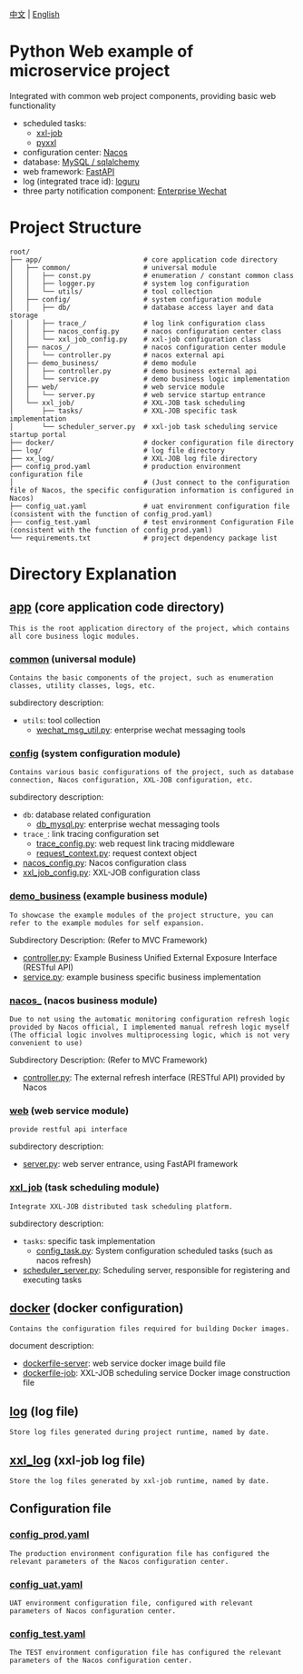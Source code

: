 [中文](README.md) | [English](README.EN.md)
# Python Web example of microservice project

Integrated with common web project components, providing basic web functionality
- scheduled tasks: 
  - [xxl-job](https://github.com/xuxueli/xxl-job)
  - [pyxxl](https://github.com/fcfangcc/pyxxl)
- configuration center: [Nacos](https://github.com/nacos-group/nacos-sdk-python)
- database: [MySQL / sqlalchemy](https://github.com/sqlalchemy/sqlalchemy)
- web framework: [FastAPI](https://github.com/fastapi/fastapi)
- log (integrated trace id): [loguru](https://github.com/Delgan/loguru)
- three party notification component: [Enterprise Wechat](https://developer.work.weixin.qq.com/document/path/99110)

# Project Structure

```
root/
├── app/                         # core application code directory
│   ├── common/                  # universal module
│   │   ├── const.py             # enumeration / constant common class
│   │   ├── logger.py            # system log configuration
│   │   └── utils/               # tool collection
│   ├── config/                  # system configuration module
│   │   ├── db/                  # database access layer and data storage
│   │   ├── trace_/              # log link configuration class
│   │   ├── nacos_config.py      # nacos configuration center class
│   │   └── xxl_job_config.py    # xxl-job configuration class
│   ├── nacos_/                  # nacos configuration center module
│   │   └── controller.py        # nacos external api
│   ├── demo_business/           # demo module
│   │   ├── controller.py        # demo business external api
│   │   └── service.py           # demo business logic implementation
│   ├── web/                     # web service module
│   │   └── server.py            # web service startup entrance
│   └── xxl_job/                 # XXL-JOB task scheduling
│       ├── tasks/               # XXL-JOB specific task implementation
│       └── scheduler_server.py  # xxl-job task scheduling service startup portal
├── docker/                      # docker configuration file directory
├── log/                         # log file directory
├── xx_log/                      # XXL-JOB log file directory
├── config_prod.yaml             # production environment configuration file 
│                                # (Just connect to the configuration file of Nacos, the specific configuration information is configured in Nacos)
├── config_uat.yaml              # uat environment configuration file (consistent with the function of config_prod.yaml)
├── config_test.yaml             # test environment Configuration File (consistent with the function of config_prod.yaml)
└── requirements.txt             # project dependency package list
```

# Directory Explanation

## [app](app) (core application code directory)
```
This is the root application directory of the project, which contains all core business logic modules.
```

### [common](app/common) (universal module)
```
Contains the basic components of the project, such as enumeration classes, utility classes, logs, etc.
```

subdirectory description:
- `utils`: tool collection
  - [wechat_msg_util.py](app/common/utils/wechat_msg_util.py): enterprise wechat messaging tools

### [config](app/config) (system configuration module)
```
Contains various basic configurations of the project, such as database connection, Nacos configuration, XXL-JOB configuration, etc.
```

subdirectory description:
- `db`: database related configuration
  - [db_mysql.py](app/config/db/db_mysql.py): enterprise wechat messaging tools
- `trace_`: link tracing configuration set
  - [trace_config.py](app/config/trace_/trace_id_config.py): web request link tracing middleware
  - [request_context.py](app/config/trace_/request_context.py): request context object
- [nacos_config.py](app/config/nacos_config.py): Nacos configuration class
- [xxl_job_config.py](app/config/xxl_job_config.py): XXL-JOB configuration class

### [demo_business](app/demo_business) (example business module)
```
To showcase the example modules of the project structure, you can refer to the example modules for self expansion.
```

Subdirectory Description: (Refer to MVC Framework)
- [controller.py](app/demo_business/controller.py): Example Business Unified External Exposure Interface (RESTful API)
- [service.py](app/demo_business/service.py):  example business specific business implementation

### [nacos_](app/nacos_) (nacos business module)
```
Due to not using the automatic monitoring configuration refresh logic provided by Nacos official, I implemented manual refresh logic myself
(The official logic involves multiprocessing logic, which is not very convenient to use)
```

Subdirectory Description: (Refer to MVC Framework)
- [controller.py](app/demo_business/controller.py): The external refresh interface (RESTful API) provided by Nacos


### [web](app/web) (web service module)
```
provide restful api interface
```

subdirectory description:
- [server.py](app/web/server.py): web server entrance, using FastAPI framework

### [xxl_job](app/xxl_job) (task scheduling module)
```
Integrate XXL-JOB distributed task scheduling platform.
```

subdirectory description:
- `tasks`: specific task implementation
  - [config_task.py](app/xxl_job/tasks/config_task.py): System configuration scheduled tasks (such as nacos refresh)
- [scheduler_server.py](app/xxl_job/scheduler_server.py): Scheduling server, responsible for registering and executing tasks

## [docker](docker) (docker configuration)
```
Contains the configuration files required for building Docker images.
```

document description:
- [dockerfile-server](docker/dockerfile-server): web service docker image build file
- [dockerfile-job](docker/dockerfile-job): XXL-JOB scheduling service Docker image construction file

## [log](log) (log file)
```
Store log files generated during project runtime, named by date.
```

## [xxl_log](xxl_log) (xxl-job log file)
```
Store the log files generated by xxl-job runtime, named by date.
```

## Configuration file

### [config_prod.yaml](config_prod.yaml)
```
The production environment configuration file has configured the relevant parameters of the Nacos configuration center.
```

### [config_uat.yaml](config_uat.yaml)
```
UAT environment configuration file, configured with relevant parameters of Nacos configuration center.
```

### [config_test.yaml](config_test.yaml)
```
The TEST environment configuration file has configured the relevant parameters of the Nacos configuration center.
```
